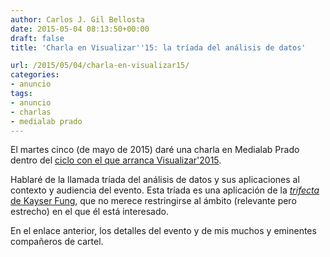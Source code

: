 ```yaml
---
author: Carlos J. Gil Bellosta
date: 2015-05-04 08:13:50+00:00
draft: false
title: 'Charla en Visualizar''15: la tríada del análisis de datos'

url: /2015/05/04/charla-en-visualizar15/
categories:
- anuncio
tags:
- anuncio
- charlas
- medialab prado
---
```


El martes cinco (de mayo de 2015) daré una charla en Medialab Prado dentro del [ciclo con el que arranca Visualizar'2015](http://medialab-prado.es/article/visualizar15-seminario).

Hablaré de la llamada tríada del análisis de datos y sus aplicaciones al contexto y audiencia del evento. Esta tríada es una aplicación de la [_trifecta_ de Kayser Fung](http://junkcharts.typepad.com/junk_charts/junk-charts-trifecta-checkup-the-definitive-guide.html), que no merece restringirse al ámbito (relevante pero estrecho) en el que él está interesado.

En el enlace anterior, los detalles del evento y de mis muchos y eminentes compañeros de cartel.
